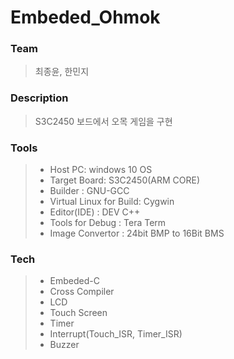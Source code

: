 # Embeded_Ohmok

### Team
> 최종윤, 한민지

### Description
> S3C2450 보드에서 오목 게임을 구현

### Tools
>  - Host PC: windows 10 OS
>  - Target Board: S3C2450(ARM CORE)
>  - Builder : GNU-GCC
>  - Virtual Linux for Build: Cygwin
>  - Editor(IDE) : DEV C++
>  - Tools for Debug : Tera Term
>  - Image Convertor : 24bit BMP to 16Bit BMS


### Tech 
>  - Embeded-C
>  - Cross Compiler
>  - LCD 
>  - Touch Screen
>  - Timer
>  - Interrupt(Touch_ISR, Timer_ISR)
>  - Buzzer

